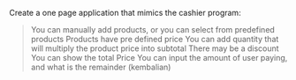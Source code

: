 Create a one page application that mimics the cashier program:
> You can manually add products, or you can select from predefined products
> Products have pre defined price
> You can add quantity that will multiply the product price into subtotal
> There may be a discount
> You can show the total Price
> You can input the amount of user paying, and what is the remainder (kembalian)